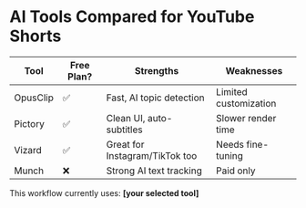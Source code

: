 # AI Tools Compared for YouTube Shorts

| Tool       | Free Plan? | Strengths                          | Weaknesses                    |
|------------|------------|------------------------------------|-------------------------------|
| OpusClip   | ✅         | Fast, AI topic detection           | Limited customization         |
| Pictory    | ✅         | Clean UI, auto-subtitles           | Slower render time            |
| Vizard     | ✅         | Great for Instagram/TikTok too     | Needs fine-tuning             |
| Munch      | ❌         | Strong AI text tracking            | Paid only                     |

This workflow currently uses: **[your selected tool]**
